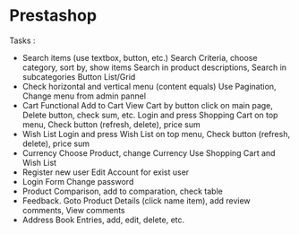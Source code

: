 # Prestashop
Tasks :
- Search items (use textbox, button, etc.)
   Search Criteria,  choose category, sort by, show items
   Search in product descriptions, Search in subcategories
   Button List/Grid
- Check horizontal and vertical menu (content equals)
   Use Pagination, Change menu from admin pannel
- Cart Functional
   Add to Cart
   View Cart by button click on main page, Delete button, check sum, etc.
   Login and press Shopping Cart on top menu, Check button (refresh, delete), price sum
- Wish List
   Login and press Wish List on top menu, Check button (refresh, delete), price sum
- Currency
   Choose Product, change Currency
   Use Shopping Cart and Wish List
- Register new user
   Edit Account for exist user
- Login Form
   Change password
- Product Comparison, add to comparation, check table
- Feedback. Goto Product Details (click name item), add review comments, View comments
- Address Book Entries, add, edit, delete, etc.
